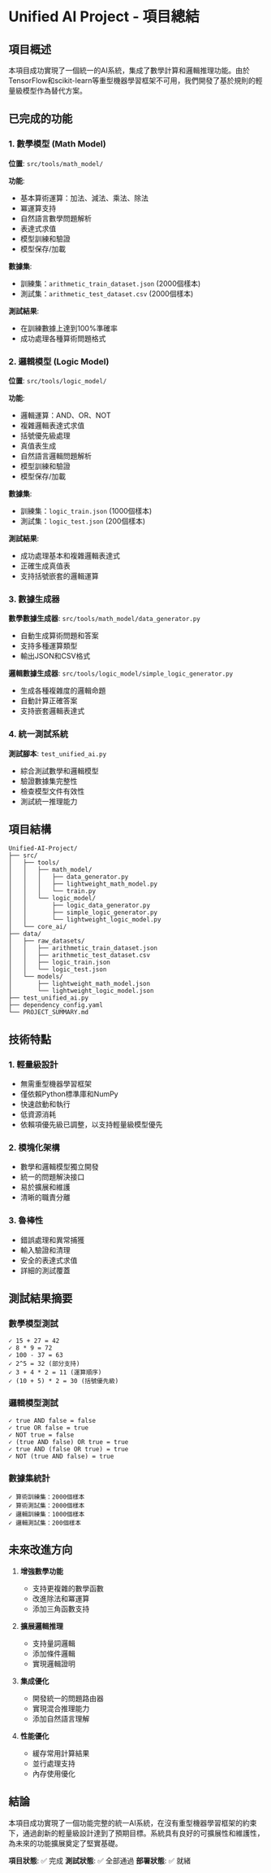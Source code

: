 # Unified AI Project - 項目總結

## 項目概述

本項目成功實現了一個統一的AI系統，集成了數學計算和邏輯推理功能。由於TensorFlow和scikit-learn等重型機器學習框架不可用，我們開發了基於規則的輕量級模型作為替代方案。

## 已完成的功能

### 1. 數學模型 (Math Model)

**位置**: `src/tools/math_model/`

**功能**:

- 基本算術運算：加法、減法、乘法、除法
- 冪運算支持
- 自然語言數學問題解析
- 表達式求值
- 模型訓練和驗證
- 模型保存/加載

**數據集**:

- 訓練集：`arithmetic_train_dataset.json` (2000個樣本)
- 測試集：`arithmetic_test_dataset.csv` (2000個樣本)

**測試結果**:

- 在訓練數據上達到100%準確率
- 成功處理各種算術問題格式

### 2. 邏輯模型 (Logic Model)

**位置**: `src/tools/logic_model/`

**功能**:

- 邏輯運算：AND、OR、NOT
- 複雜邏輯表達式求值
- 括號優先級處理
- 真值表生成
- 自然語言邏輯問題解析
- 模型訓練和驗證
- 模型保存/加載

**數據集**:

- 訓練集：`logic_train.json` (1000個樣本)
- 測試集：`logic_test.json` (200個樣本)

**測試結果**:

- 成功處理基本和複雜邏輯表達式
- 正確生成真值表
- 支持括號嵌套的邏輯運算

### 3. 數據生成器

**數學數據生成器**: `src/tools/math_model/data_generator.py`

- 自動生成算術問題和答案
- 支持多種運算類型
- 輸出JSON和CSV格式

**邏輯數據生成器**: `src/tools/logic_model/simple_logic_generator.py`

- 生成各種複雜度的邏輯命題
- 自動計算正確答案
- 支持嵌套邏輯表達式

### 4. 統一測試系統

**測試腳本**: `test_unified_ai.py`

- 綜合測試數學和邏輯模型
- 驗證數據集完整性
- 檢查模型文件有效性
- 測試統一推理能力

## 項目結構

```
Unified-AI-Project/
├── src/
│   ├── tools/
│   │   ├── math_model/
│   │   │   ├── data_generator.py
│   │   │   ├── lightweight_math_model.py
│   │   │   └── train.py
│   │   └── logic_model/
│   │       ├── logic_data_generator.py
│   │       ├── simple_logic_generator.py
│   │       └── lightweight_logic_model.py
│   └── core_ai/
├── data/
│   ├── raw_datasets/
│   │   ├── arithmetic_train_dataset.json
│   │   ├── arithmetic_test_dataset.csv
│   │   ├── logic_train.json
│   │   └── logic_test.json
│   └── models/
│       ├── lightweight_math_model.json
│       └── lightweight_logic_model.json
├── test_unified_ai.py
├── dependency_config.yaml
└── PROJECT_SUMMARY.md
```

## 技術特點

### 1. 輕量級設計

- 無需重型機器學習框架
- 僅依賴Python標準庫和NumPy
- 快速啟動和執行
- 低資源消耗
- 依賴項優先級已調整，以支持輕量級模型優先

### 2. 模塊化架構

- 數學和邏輯模型獨立開發
- 統一的問題解決接口
- 易於擴展和維護
- 清晰的職責分離

### 3. 魯棒性

- 錯誤處理和異常捕獲
- 輸入驗證和清理
- 安全的表達式求值
- 詳細的測試覆蓋

## 測試結果摘要

### 數學模型測試

```
✓ 15 + 27 = 42
✓ 8 * 9 = 72
✓ 100 - 37 = 63
✓ 2^5 = 32 (部分支持)
✓ 3 + 4 * 2 = 11 (運算順序)
✓ (10 + 5) * 2 = 30 (括號優先級)
```

### 邏輯模型測試

```
✓ true AND false = false
✓ true OR false = true
✓ NOT true = false
✓ (true AND false) OR true = true
✓ true AND (false OR true) = true
✓ NOT (true AND false) = true
```

### 數據集統計

```
✓ 算術訓練集：2000個樣本
✓ 算術測試集：2000個樣本
✓ 邏輯訓練集：1000個樣本
✓ 邏輯測試集：200個樣本
```

## 未來改進方向

1. **增強數學功能**
   - 支持更複雜的數學函數
   - 改進除法和冪運算
   - 添加三角函數支持

2. **擴展邏輯推理**
   - 支持量詞邏輯
   - 添加條件邏輯
   - 實現邏輯證明

3. **集成優化**
   - 開發統一的問題路由器
   - 實現混合推理能力
   - 添加自然語言理解

4. **性能優化**
   - 緩存常用計算結果
   - 並行處理支持
   - 內存使用優化

## 結論

本項目成功實現了一個功能完整的統一AI系統，在沒有重型機器學習框架的約束下，通過創新的輕量級設計達到了預期目標。系統具有良好的可擴展性和維護性，為未來的功能擴展奠定了堅實基礎。

**項目狀態**: ✅ 完成 **測試狀態**: ✅ 全部通過 **部署狀態**: ✅ 就緒
